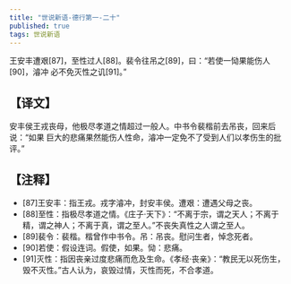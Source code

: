 ```yaml
---
title: "世说新语-德行第一-二十"
published: true
tags: 世说新语
---
```


王安丰遭艰[87]，至性过人[88]。裴令往吊之[89]，曰：“若使一恸果能伤人[90]，濬冲
必不免灭性之讥[91]。”

## 【译文】

安丰侯王戎丧母，他极尽孝道之情超过一般人。中书令裴楷前去吊丧，回来后说：“如果
巨大的悲痛果然能伤人性命，濬冲一定免不了受到人们以孝伤生的批评。”

## 【注释】

- [87]王安丰：指王戎。戎字濬冲，封安丰侯。遭艰：遭遇父母之丧。
- [88]至性：指极尽孝道之情。《庄子·天下》：“不离于宗，谓之天人；不离于精，谓之神人；不离于真，谓之至人。”不丧失真性之人谓之至人。
- [89]裴令：裴楷。楷曾作中书令。吊：吊丧。慰问生者，悼念死者。
- [90]若使：假设连词。假使，如果。恸：悲痛。
- [91]灭性：指因丧亲过度悲痛而危及生命。《孝经·丧亲》：“教民无以死伤生，毁不灭性。”古人认为，哀毁过情，灭性而死，不合孝道。